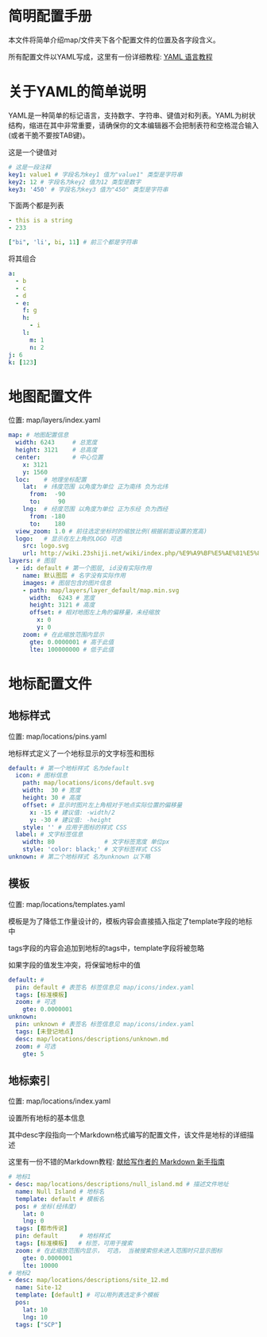 # 简明配置手册

本文件将简单介绍map/文件夹下各个配置文件的位置及各字段含义。

所有配置文件以YAML写成，这里有一份详细教程: [YAML 语言教程](http://www.ruanyifeng.com/blog/2016/07/yaml.html)

# 关于YAML的简单说明

YAML是一种简单的标记语言，支持数字、字符串、键值对和列表。YAML为树状结构，缩进在其中非常重要，请确保你的文本编辑器不会把制表符和空格混合输入(或者干脆不要按TAB键)。

这是一个键值对

```yaml
# 这是一段注释
key1: value1 # 字段名为key1 值为"value1" 类型是字符串
key2: 12 # 字段名为key2 值为12 类型是数字
key3: '450' # 字段名为key3 值为"450" 类型是字符串
```

下面两个都是列表

```yaml
- this is a string
- 233
```

```yaml
["bi", 'li', bi, 11] # 前三个都是字符串
```

将其组合

```yaml
a:
  - b
  - c
  - d
  - e:
    f: g
    h:
      - i
    l:
      m: 1
      n: 2
j: 6
k: [123]
```

# 地图配置文件

位置: map/layers/index.yaml

```yaml
map: # 地图配置信息
  width: 6243     # 总宽度
  height: 3121    # 总高度
  center:         # 中心位置
    x: 3121
    y: 1560
  loc:    # 地理坐标配置
    lat:  # 纬度范围 以角度为单位 正为南纬 负为北纬
      from:  -90
      to:     90
    lng:  # 经度范围 以角度为单位 正为东经 负为西经
      from: -180
      to:    180
  view_zoom: 1.0 # 前往选定坐标时的缩放比例(根据前面设置的宽高)
  logo:   # 显示在左上角的LOGO 可选
    src: logo.svg
    url: http://wiki.23shiji.net/wiki/index.php/%E9%A9%BF%E5%AE%81%E5%85%B1%E5%92%8C%E5%9B%BD
layers: # 图层
  - id: default # 第一个图层, id没有实际作用
    name: 默认图层 # 名字没有实际作用
    images: # 图层包含的图片信息
    - path: map/layers/layer_default/map.min.svg
      width:  6243 # 宽度
      height: 3121 # 高度
      offset: # 相对地图左上角的偏移量，未经缩放
        x: 0
        y: 0
    zoom: # 在此缩放范围内显示
      gte: 0.0000001 # 高于此值
      lte: 100000000 # 低于此值
```

# 地标配置文件

## 地标样式

位置: map/locations/pins.yaml

地标样式定义了一个地标显示的文字标签和图标

```yaml
default: # 第一个地标样式 名为default
  icon: # 图标信息
    path: map/locations/icons/default.svg
    width:  30 # 宽度
    height: 30 # 高度
    offset: # 显示时图片左上角相对于地点实际位置的偏移量
      x: -15 # 建议值: -width/2
      y: -30 # 建议值: -height
    style: '' # 应用于图标的样式 CSS
  label: # 文字标签信息
    width: 80              # 文字标签宽度 单位px
    style: 'color: black;' # 文字标签样式 CSS
unknown: # 第二个地标样式 名为unknown 以下略
```
## 模板

位置: map/locations/templates.yaml

模板是为了降低工作量设计的，模板内容会直接插入指定了template字段的地标中

tags字段的内容会追加到地标的tags中，template字段将被忽略

如果字段的值发生冲突，将保留地标中的值

```yaml
default: # 
  pin: default # 表签名 标签信息见 map/icons/index.yaml
  tags: [标准模板]
  zoom: # 可选
    gte: 0.0000001
unknown:
  pin: unknown # 表签名 标签信息见 map/icons/index.yaml
  tags: [未登记地点]
  desc: map/locations/descriptions/unknown.md
  zoom: # 可选
    gte: 5
```

## 地标索引

位置: map/locations/index.yaml

设置所有地标的基本信息

其中desc字段指向一个Markdown格式编写的配置文件，该文件是地标的详细描述

这里有一份不错的Markdown教程: [献给写作者的 Markdown 新手指南](https://www.jianshu.com/p/q81RER)

```yaml
# 地标1
- desc: map/locations/descriptions/null_island.md # 描述文件地址
  name: Null Island # 地标名
  template: default # 模板名
  pos: # 坐标(经纬度)
    lat: 0
    lng: 0
  tags: [都市传说]
  pin: default      # 地标样式
  tags: [标准模板]   # 标签，可用于搜索
  zoom: # 在此缩放范围内显示， 可选， 当被搜索但未进入范围时只显示图标
    gte: 0.0000001
    lte: 10000
# 地标2
- desc: map/locations/descriptions/site_12.md
  name: Site-12
  template: [default] # 可以用列表选定多个模板
  pos:
    lat: 10
    lng: 10
  tags: ["SCP"]
```